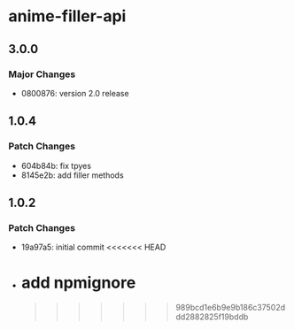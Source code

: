 # anime-filler-api

## 3.0.0

### Major Changes

- 0800876: version 2.0 release

## 1.0.4

### Patch Changes

- 604b84b: fix tpyes
- 8145e2b: add filler methods

## 1.0.2

### Patch Changes

- 19a97a5: initial commit
  <<<<<<< HEAD
- # add npmignore
  > > > > > > > 989bcd1e6b9e9b186c37502ddd2882825f19bddb
